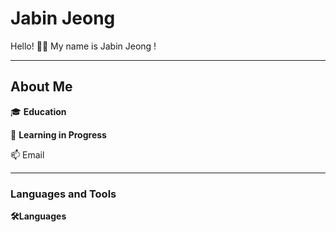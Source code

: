 # Jabin Jeong

Hello!  🐶👋
My name is Jabin Jeong !

---

## About Me

🎓 **Education**


📘 **Learning in Progress**


📫 Email

---

### Languages and Tools

 **🛠️Languages**
